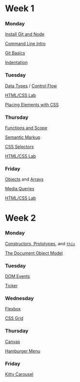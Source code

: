 # Week 1

### Monday

<a href="wk1_dy1_install">Install Git and Node</a>

<a href="command_line_intro">Command Line Intro</a>

<a href="wk1_git">Git Basics</a>

[Indentation](formatting)

### Tuesday

<a href="wk1_dy2_data_types">Data Types</a> / <a href="wk1_dy2_control_flow">Control Flow</a>

<a href="wk1_html_css_lab">HTML/CSS Lab</a>

[Placing Elements with CSS](css_positioning)

### Thursday

<a href="wk1_dy3_functions_scope">Functions and Scope</a>

[Semantic Markup](semantic_markup)

[CSS Selectors](css_selectors)

<a href="wk1_html_css_lab">HTML/CSS Lab</a>

### Friday

<a href="wk1_dy4_objects">Objects</a> and <a href="wk1_dy4_arrays">Arrays</a>

[Media Queries](media_queries)

<a href="wk1_html_css_lab">HTML/CSS Lab</a>

# Week 2

### Monday

[Constructors, Prototypes](wk1_dy5_constructors_prototypes), and [`this`](wk1_dy5_this)

[The Document Object Model](wk2_dy1_dom)

### Tuesday

[DOM Events](wk2_dy2_dom_events)

[Ticker](wk2_dy4_ticker)

### Wednesday

[Flexbox](flexbox)

[CSS Grid](css_grid)

### Thursday

[Canvas](wk2_dy4_canvas)

[Hamburger Menu](wk2_dy3_hamburger_menu)

### Friday

[Kitty Carousel](wk2_carousel)

